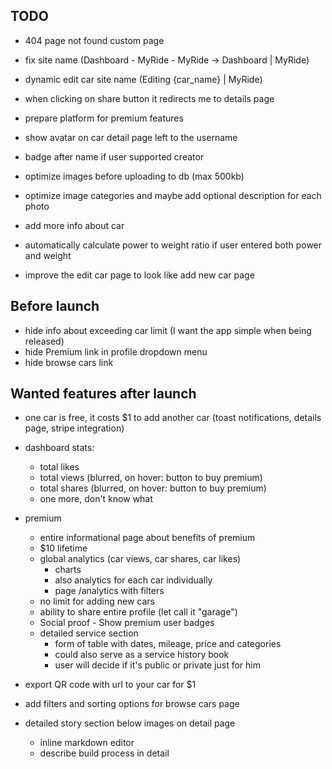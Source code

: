 ## TODO

- 404 page not found custom page

- fix site name (Dashboard - MyRide - MyRide -> Dashboard | MyRide)
- dynamic edit car site name (Editing {car_name} | MyRide)

- when clicking on share button it redirects me to details page

- prepare platform for premium features

- show avatar on car detail page left to the username

- badge after name if user supported creator

- optimize images before uploading to db (max 500kb)

- optimize image categories and maybe add optional description for each photo

- add more info about car

- automatically calculate power to weight ratio if user entered both power and weight

- improve the edit car page to look like add new car page

## Before launch

- hide info about exceeding car limit (I want the app simple when being released)
- hide Premium link in profile dropdown menu
- hide browse cars link

## Wanted features after launch

- one car is free, it costs $1 to add another car (toast notifications, details page, stripe integration)

- dashboard stats:

  - total likes
  - total views (blurred, on hover: button to buy premium)
  - total shares (blurred, on hover: button to buy premium)
  - one more, don't know what

- premium

  - entire informational page about benefits of premium
  - $10 lifetime
  - global analytics (car views, car shares, car likes)
    - charts
    - also analytics for each car individually
    - page /analytics with filters
  - no limit for adding new cars
  - ability to share entire profile (let call it "garage")
  - Social proof - Show premium user badges
  - detailed service section
    - form of table with dates, mileage, price and categories
    - could also serve as a service history book
    - user will decide if it's public or private just for him

- export QR code with url to your car for $1

- add filters and sorting options for browse cars page

- detailed story section below images on detail page
  - inline markdown editor
  - describe build process in detail
